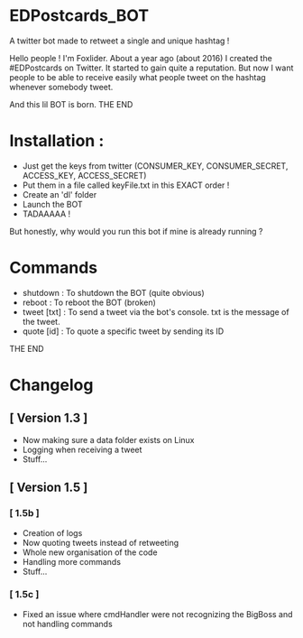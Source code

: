 # EDPostcards_BOT
A twitter bot made to retweet a single and unique hashtag ! 

Hello people ! I'm Foxlider. 
About a year ago (about 2016) I created the #EDPostcards on Twitter. It started to gain quite a reputation. 
But now I want people to be able to receive easily what people tweet on the hashtag whenever somebody tweet. 

And this lil BOT is born. THE END


# Installation : 
  - Just get the keys from twitter (CONSUMER_KEY, CONSUMER_SECRET, ACCESS_KEY, ACCESS_SECRET) 
  - Put them in a file called keyFile.txt in this EXACT order ! 
  - Create an 'dl' folder
  - Launch the BOT
  - TADAAAAA !

But honestly, why would you run this bot if mine is already running ?

# Commands
  - shutdown    : To shutdown the BOT (quite obvious)
  - reboot      : To reboot the BOT (broken)
  - tweet [txt] : To send a tweet via the bot's console. txt is the message of the tweet.
  - quote [id]  : To quote a specific tweet by sending its ID

THE END


# Changelog

## [ Version 1.3 ]
- Now making sure a data folder exists on Linux
- Logging when receiving a tweet
- Stuff...

## [ Version 1.5 ]
###   [ 1.5b ]
- Creation of logs
- Now quoting tweets instead of retweeting
- Whole new organisation of the code
- Handling more commands
- Stuff...
###   [ 1.5c ]
- Fixed an issue where cmdHandler were not recognizing the BigBoss and not handling commands

